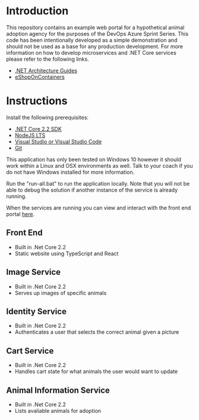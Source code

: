 # Introduction
This repository contains an example web portal for a hypothetical animal adoption agency for the purposes of the DevOps Azure Sprint Series. This code has been intentionally developed as a simple demonstration and should not be used as a base for any production development. For more information on how to develop microservices and .NET Core services please refer to the following links.

- [.NET Architecture Guides](https://dotnet.microsoft.com/learn/dotnet/architecture-guides)
- [eShopOnContainers](https://github.com/dotnet-architecture/eShopOnContainers)

# Instructions

Install the following prerequisites:
- [.NET Core 2.2 SDK](https://dotnet.microsoft.com/download/dotnet-core/2.2)
- [NodeJS LTS](https://nodejs.org/en/download/)
- [Visual Studio or Visual Studio Code](https://visualstudio.microsoft.com/downloads/)
- [Git](https://git-scm.com/download/win)

This application has only been tested on Windows 10 however it should work within a Linux and OSX environments as well. Talk to your coach if you do not have Windows installed for more information.

Run the "run-all.bat" to run the application locally. Note that you will not be able to debug the solution if another instance of the service is already running.

When the services are running you can view and interact with the front end portal [here](https://localhost:9001).

## Front End
- Built in .Net Core 2.2
- Static website using TypeScript and React

## Image Service
- Built in .Net Core 2.2
- Serves up images of specific animals

## Identity Service
- Built in .Net Core 2.2
- Authenticates a user that selects the correct animal given a picture

## Cart Service
- Built in .Net Core 2.2
- Handles cart state for what animals the user would want to update

## Animal Information Service
- Built in .Net Core 2.2
- Lists avaliable animals for adoption


